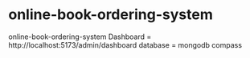 # online-book-ordering-system
online-book-ordering-system
Dashboard = http://localhost:5173/admin/dashboard
database = mongodb compass
